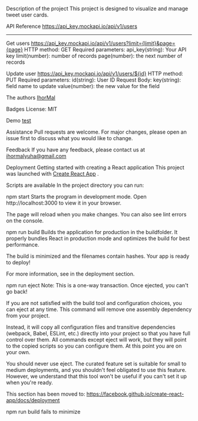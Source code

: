 
Description of the project
This project is designed to visualize and manage tweet user cards.

API Reference https://api_key.mockapi.io/api/v1/users
___
Get users
https://api_key.mockapi.io/api/v1/users?limit={limit}&page={page}
HTTP method: GET
Required parameters:
api_key(string): Your API key
limit(number): number of records
page(number): the next number of records

Update user
https://api_key.mockapi.io/api/v1/users/${id}
HTTP method: PUT
Required parameters:
id(string): User ID
Request Body:
key(string): field name to update
value(number): the new value for the field

The authors
[IhorMal](https://github.com/IhorMal)

Badges
License: MIT

Demo
[test](https://ihormal.github.io/test_tweets/)

Assistance
Pull requests are welcome. For major changes, please open an issue first to discuss what you would like to change.

Feedback
If you have any feedback, please contact us at ihormalyuha@gmail.com

Deployment
Getting started with creating a React application
This project was launched with [Create React App](https://github.com/facebook/create-react-app) .

Scripts are available
In the project directory you can run:

npm start
Starts the program in development mode.
Open http://localhost:3000 to view it in your browser.

The page will reload when you make changes.
You can also see lint errors on the console.

npm run build
Builds the application for production in the buildfolder.
It properly bundles React in production mode and optimizes the build for best performance.

The build is minimized and the filenames contain hashes.
Your app is ready to deploy!

For more information, see in the deployment section.

npm run eject
Note: This is a one-way transaction. Once ejected, you can't go back!

If you are not satisfied with the build tool and configuration choices, you can eject at any time. This command will remove one assembly dependency from your project.

Instead, it will copy all configuration files and transitive dependencies (webpack, Babel, ESLint, etc.) directly into your project so that you have full control over them. All commands except eject will work, but they will point to the copied scripts so you can configure them. At this point you are on your own.

You should never use eject. The curated feature set is suitable for small to medium deployments, and you shouldn't feel obligated to use this feature. However, we understand that this tool won't be useful if you can't set it up when you're ready.

This section has been moved to: https://facebook.github.io/create-react-app/docs/deployment

npm run build fails to minimize
